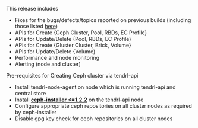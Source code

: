 This release includes

* Fixes for the bugs/defects/topics reported on previous builds (including those listed [here](https://github.com/Tendrl/usmqe-tests/wiki#blockers))
* APIs for Create {Ceph Cluster, Pool, RBDs, EC Profile}
* APIs for Update/Delete {Pool, RBDs, EC Profile)
* APIs for Create {Gluster Cluster, Brick, Volume}
* APIs for Update/Delete {Volume)
* Performance and node monitoring 
* Alerting (node and cluster)

Pre-requisites for Creating Ceph cluster via tendrl-api
- Install tendrl-node-agent on node which is running tendrl-api and central store
- Install **[ceph-installer <=1.2.2](https://www.redhat.com/archives/tendrl-devel/2017-April/msg00036.html)** on the tendrl-api node
- Configure appropriate ceph repositories on all cluster nodes as required by ceph-installer
- Disable gpg key check for ceph repositories on all cluster nodes
